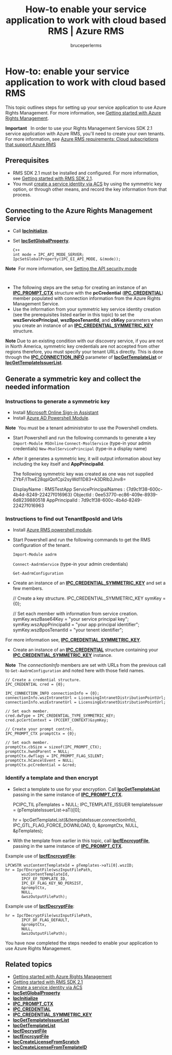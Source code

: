 ﻿---
# required metadata

title: How-to enable your service application to work with cloud based RMS | Azure RMS
description: This topic outlines steps for setting up your service application to use Azure Rights Management.
keywords:
author: bruceperlerms
manager: mbaldwin
ms.date: 09/25/2016
ms.topic: article
ms.prod:
ms.service: information-protection
ms.technology: techgroup-identity
ms.assetid: EA1457D1-282F-4CF3-A23C-46793D2C2F32
# optional metadata

#ROBOTS:
audience: developer
#ms.devlang:
ms.reviewer: shubhamp
ms.suite: ems
#ms.tgt_pltfrm:
#ms.custom:

---

# How-to: enable your service application to work with cloud based RMS

This topic outlines steps for setting up your service application to use Azure Rights Management. For more information, see [Getting started with Azure Rights Management](https://technet.microsoft.com/library/jj585016.aspx).

**Important**  
In order to use your Rights Management Services SDK 2.1 service application with Azure RMS, you'll need to create your own tenants. For more information, see [Azure RMS requirements: Cloud subscriptions that support Azure RMS](../get-started/requirements-subscriptions.md)

## Prerequisites

-   RMS SDK 2.1 must be installed and configured. For more information, see [Getting started with RMS SDK 2.1](getting-started-with-ad-rms-2-0.md).
-   You must [create a service identity via ACS](https://msdn.microsoft.com/en-us/library/gg185924.aspx) by using the symmetric key option, or through other means, and record the key information from that process.

## Connecting to the Azure Rights Management Service

-   Call [**IpcInitialize**](/information-protection/sdk/2.1/api/win/functions#msipc_ipcinitialize).
-   Set [**IpcSetGlobalProperty**](/information-protection/sdk/2.1/api/win/functions#msipc_ipcsetglobalproperty).

        C++
        int mode = IPC_API_MODE_SERVER;
        IpcSetGlobalProperty(IPC_EI_API_MODE, &(mode));


  **Note**  For more information, see [Setting the API security mode](setting-the-api-security-mode-api-mode.md)

     
-   The following steps are the setup for creating an instance of an [**IPC\_PROMPT\_CTX**](/information-protection/sdk/2.1/api/win/ipc_prompt_ctx#msipc_ipc_prompt_ctx) structure with the **pcCredential** ([**IPC\_CREDENTIAL**](/information-protection/sdk/2.1/api/win/ipc_credential#msipc_ipc_credential)) member populated with connection information from the Azure Rights Management Service.
-   Use the information from your symmetric key service identity creation (see the prerequisites listed earlier in this topic) to set the **wszServicePrincipal**, **wszBposTenantId**, and **cbKey** parameters when you create an instance of an [**IPC\_CREDENTIAL\_SYMMETRIC\_KEY**](/information-protection/sdk/2.1/api/win/ipc_credential_symmetric_key#msipc_ipc_credential_symmetric_key) structure.

**Note** Due to an existing condition with our discovery service, if you are not in North America, symmetric key credentials are not accepted from other regions therefore, you must specify your tenant URLs directly. This is done through the [**IPC\_CONNECTION\_INFO**](/information-protection/sdk/2.1/api/win/ipc_connection_info#msipc_ipc_connection_info) parameter of [**IpcGetTemplateList**](/information-protection/sdk/2.1/api/win/functions#msipc_ipcgettemplatelist) or [**IpcGetTemplateIssuerList**](/information-protection/sdk/2.1/api/win/functions#msipc_ipcgettemplateissuerlist).

## Generate a symmetric key and collect the needed information

### Instructions to generate a symmetric key

-   Install [Microsoft Online Sign-in Assistant](http://go.microsoft.com/fwlink/p/?LinkID=286152)
-   Install [Azure AD Powershell Module](https://bposast.vo.msecnd.net/MSOPMW/8073.4/amd64/AdministrationConfig-en.msi).

**Note**  You must be a tenant administrator to use the Powershell cmdlets.

-   Start Powershell and run the following commands to generate a key
            `Import-Module MSOnline`
            `Connect-MsolService` (type-in your admin credentials)
            `New-MsolServicePrincipal` (type-in a display name)
-   After it generates a symmetric key, it will output information about key including the key itself and **AppPrincipalId**.


    The following symmetric key was created as one was not supplied
    ZYbF/lTtwE28qplQofCpi2syWd11D83+A3DRlb2Jnv8=

    DisplayName : RMSTestApp
    ServicePrincipalNames : {7d9c1f38-600c-4b4d-8249-22427f016963}
    ObjectId : 0ee53770-ec86-409e-8939-6d8239880518
    AppPrincipalId : 7d9c1f38-600c-4b4d-8249-22427f016963


### Instructions to find out **TenantBposId** and **Urls**

-   Install [Azure RMS powershell module](https://technet.microsoft.com/en-us/library/jj585012.aspx).
-   Start Powershell and run the following commands to get the RMS configuration of the tenant.

    `Import-Module aadrm`

    `Connect-AadrmService` (type-in your admin credentials)

    `Get-AadrmConfiguration`


-   Create an instance of an  [**IPC\_CREDENTIAL\_SYMMETRIC\_KEY**](/information-protection/sdk/2.1/api/win/ipc_credential_symmetric_key#msipc_ipc_credential_symmetric_key) and set a few members.

    // Create a key structure.
    IPC_CREDENTIAL_SYMMETRIC_KEY symKey = {0};

    // Set each member with information from service creation.
    symKey.wszBase64Key = "your service principal key";
    symKey.wszAppPrincipalId = "your app principal identifier";
    symKey.wszBposTenantId = "your tenent identifier";


For more information see, [**IPC\_CREDENTIAL\_SYMMETRIC\_KEY**](/information-protection/sdk/2.1/api/win/ipc_credential_symmetric_key#msipc_ipc_credential_symmetric_key).

-   Create an instance of an [**IPC\_CREDENTIAL**](/information-protection/sdk/2.1/api/win/ipc_credential#msipc_ipc_credential) structure containing your [**IPC\_CREDENTIAL\_SYMMETRIC\_KEY**](/information-protection/sdk/2.1/api/win/ipc_credential_symmetric_key#msipc_ipc_credential_symmetric_key) instance.

**Note**  The *connectionInfo* members are set with URLs from the previous call to `Get-AadrmConfiguration` and noted here with those field names.

    // Create a credential structure.
    IPC_CREDENTIAL cred = {0};

    IPC_CONNECTION_INFO connectionInfo = {0};
    connectionInfo.wszIntranetUrl = LicensingIntranetDistributionPointUrl;
    connectionInfo.wszExtranetUrl = LicensingExtranetDistributionPointUrl;

    // Set each member.
    cred.dwType = IPC_CREDENTIAL_TYPE_SYMMETRIC_KEY;
    cred.pcCertContext = (PCCERT_CONTEXT)&symKey;

    // Create your prompt control.
    IPC_PROMPT_CTX promptCtx = {0};

    // Set each member.
    promptCtx.cbSize = sizeof(IPC_PROMPT_CTX);
    promptCtx.hwndParent = NULL;
    promptCtx.dwflags = IPC_PROMPT_FLAG_SILENT;
    promptCtx.hCancelEvent = NULL;
    promptCtx.pcCredential = &cred;

### Identify a template and then encrypt

-   Select a template to use for your encryption.
    Call [**IpcGetTemplateList**](/information-protection/sdk/2.1/api/win/functions#msipc_ipcgettemplatelist) passing in the same instance of [**IPC\_PROMPT\_CTX**](/information-protection/sdk/2.1/api/win/ipc_prompt_ctx#msipc_ipc_prompt_ctx).


    PCIPC_TIL pTemplates = NULL;
    IPC_TEMPLATE_ISSUER templateIssuer = (pTemplateIssuerList->aTi)[0];

    hr = IpcGetTemplateList(&(templateIssuer.connectionInfo),
           IPC_GTL_FLAG_FORCE_DOWNLOAD,
           0,
           &promptCtx,
           NULL,
           &pTemplates);


-   With the template from earlier in this topic, call [**IpcfEncrcyptFile**](/information-protection/sdk/2.1/api/win/functions#msipc_ipcfencryptfile), passing in the same instance of [**IPC\_PROMPT\_CTX**](/information-protection/sdk/2.1/api/win/ipc_prompt_ctx#msipc_ipc_prompt_ctx).

Example use of [**IpcfEncrcyptFile**](/information-protection/sdk/2.1/api/win/functions#msipc_ipcfencryptfile):

    LPCWSTR wszContentTemplateId = pTemplates->aTi[0].wszID;
    hr = IpcfEncryptFile(wszInputFilePath,
           wszContentTemplateId,
           IPCF_EF_TEMPLATE_ID,
           IPC_EF_FLAG_KEY_NO_PERSIST,
           &promptCtx,
           NULL,
           &wszOutputFilePath);

Example use of [**IpcfDecryptFile**](/information-protection/sdk/2.1/api/win/functions#msipc_ipcfdecryptfile):

    hr = IpcfDecryptFile(wszInputFilePath,
           IPCF_DF_FLAG_DEFAULT,
           &promptCtx,
           NULL,
           &wszOutputFilePath);

You have now completed the steps needed to enable your application to use Azure Rights Management.

## Related topics

* [Getting started with Azure Rights Management](https://technet.microsoft.com/en-us/library/jj585016.aspx)
* [Getting started with RMS SDK 2.1](getting-started-with-ad-rms-2-0.md)
* [Create a service identity via ACS](https://msdn.microsoft.com/en-us/library/gg185924.aspx)
* [**IpcSetGlobalProperty**](/information-protection/sdk/2.1/api/win/functions#msipc_ipcsetglobalproperty)
* [**IpcInitialize**](/information-protection/sdk/2.1/api/win/functions#msipc_ipcinitialize)
* [**IPC\_PROMPT\_CTX**](/information-protection/sdk/2.1/api/win/ipc_prompt_ctx#msipc_ipc_prompt_ctx)
* [**IPC\_CREDENTIAL**](/information-protection/sdk/2.1/api/win/ipc_credential#msipc_ipc_credential)
* [**IPC\_CREDENTIAL\_SYMMETRIC\_KEY**](/information-protection/sdk/2.1/api/win/ipc_credential_symmetric_key#msipc_ipc_credential_symmetric_key)
* [**IpcGetTemplateIssuerList**](/information-protection/sdk/2.1/api/win/functions#msipc_ipcgettemplateissuerlist)
* [**IpcGetTemplateList**](/information-protection/sdk/2.1/api/win/functions#msipc_ipcgettemplatelist)
* [**IpcfDecryptFile**](/information-protection/sdk/2.1/api/win/functions#msipc_ipcfdecryptfile)
* [**IpcfEncrcyptFile**](/information-protection/sdk/2.1/api/win/functions#msipc_ipcfencryptfile)
* [**IpcCreateLicenseFromScratch**](/information-protection/sdk/2.1/api/win/functions#msipc_ipccreatelicensefromscratch)
* [**IpcCreateLicenseFromTemplateID**](/information-protection/sdk/2.1/api/win/functions#msipc_ipccreatelicensefromtemplateid)
 

 
